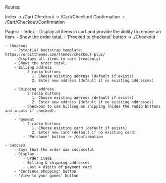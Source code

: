 ﻿Routes:

Index			->	/Cart
Checkout		->	/Cart/Checkout
Confirmation	->	/Cart/Checkout/Confirmation

Pages:
	- Index
		- Display all items in cart and provide the ability to remove an item.
		- Show the order total.
		- 'Proceed to checkout' button -> ./Checkout

	- Checkout
		- Potential bootstrap template: https://orbitthemes.com/themes/checkout-plus/
		- Displays all items in cart (readonly)
		- Shows the order total.
		- Billing address
			- 2 radio buttons
				1. Choose existing address (default if exists)
				2. Enter new address (default if no existing addresses)

		- Shipping address
			- 2 radio buttons
				1. Choose existing address (default if exists)
				2. Enter new address (default if no existing addresses)
			- Checkbox to use billing as shipping (hides the radio buttons and inputs if checked).

		- Payment
			- 2 radio buttons
				1. Choose existing card (default if exists)
				2. Enter new card (default if no existing card)
			- 'Purchase' button -> /Confirmation
		
	- Success
		- Says that the order was successful
		- Display
			- Order items
			- Billing & shipping addresses
			- Last 4 digits of payment card
		- 'Continue shopping' button
		- 'View to your games' button
